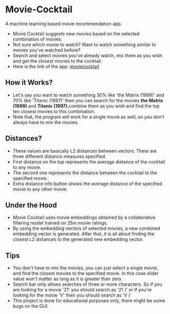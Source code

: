 # Movie-Cocktail
A machine learning based movie recommendation app.

* Movie Cocktail suggests new movies based on the selected combination of movies.
* Not sure which movie to watch? Want to watch something similar to movies you've watched before?
* Search and select movies you've already watch, mix them as you wish and get the closest movies to the cocktail.
* Here is the link of the app: [moviecocktail](https://www.moviecocktail.netlify.app)

## How it Works?
* Let's say you want to watch something 30% like 'the Matrix (1999)' and 70% like 'Titanic (1997)' then you can search for the movies **the Matrix (1999)** and **Titanic (1997)**,combine them as you wish and find the top ten closest movies to this combination.
* Note that, the program will work for a single movie as well, so you don't always have to mix the movies.

## Distances?
* These values are basically L2 distances between vectors. There are three different distance measures specified.
* First distance on the top represents the average distance of the cocktail to any movie.
* The second one represents the distance between the cocktail to the specified movie.
* Extra distance info button shows the average distance of the specified movie to any other movie.

## Under the Hood
* Movie Cocktail uses movie embeddings obtained by a collaborative filtering model trained on 25m movie ratings.
* By using the embedding vectors of selected movies, a new combined embedding vector is generated. After that, it is all about finding the closest L2 distances to the generated new embedding vector.

## Tips
* You don't have to mix the movies, you can just select a single movie, and find the closest movies to the specified movie. In this case slider value won't matter as long as it is greater than zero.
* Search bar only allows searches of three or more characters. So if you are looking for a movie '21' you should search as '21 (' or if you're looking for the movie 'V' then you should search as 'V ('
* This project is done for educational purposes only, there might be some bugs on the GUI.
